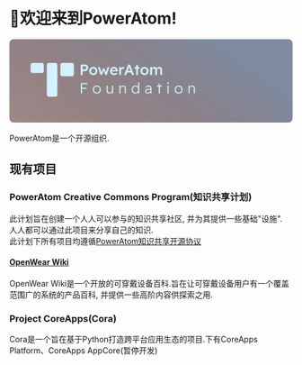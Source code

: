 # 👋欢迎来到PowerAtom!

 ![](./BANNER.png)

 PowerAtom是一个开源组织.

## 现有项目

### PowerAtom Creative Commons Program(知识共享计划)
此计划旨在创建一个人人可以参与的知识共享社区, 并为其提供一些基础"设施".  
人人都可以通过此项目来分享自己的知识.  
此计划下所有项目均遵循[PowerAtom知识共享开源协议](./LICENSE.zh)

#### [OpenWear Wiki](https://www.projcora.club/OpenWearWiki)
 OpenWear Wiki是一个开放的可穿戴设备百科.旨在让可穿戴设备用户有一个覆盖范围广的系统的产品百科, 并提供一些高阶内容供探索之用.

### Project CoreApps(Cora)

 Cora是一个旨在基于Python打造跨平台应用生态的项目.下有CoreApps Platform、CoreApps AppCore(暂停开发)

